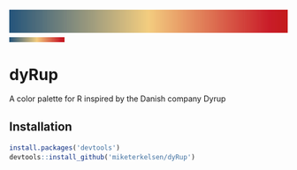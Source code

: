 ![](devoid_of_all_desires.png)
<img src="devoid_of_all_desires.png" width="100" />

# dyRup
A color palette for R inspired by the Danish company Dyrup

## Installation
```r
install.packages('devtools')
devtools::install_github('miketerkelsen/dyRup')
```
